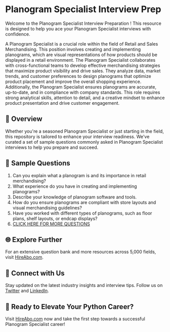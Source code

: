 # Planogram Specialist Interview Prep

Welcome to the Planogram Specialist Interview Preparation ! This resource is designed to help you ace your Planogram Specialist interviews with confidence.

A Planogram Specialist is a crucial role within the field of Retail and Sales Merchandising. This position involves creating and implementing planograms, which are visual representations of how products should be displayed in a retail environment. The Planogram Specialist collaborates with cross-functional teams to develop effective merchandising strategies that maximize product visibility and drive sales. They analyze data, market trends, and customer preferences to design planograms that optimize product placement and improve the overall shopping experience. Additionally, the Planogram Specialist ensures planograms are accurate, up-to-date, and in compliance with company standards. This role requires strong analytical skills, attention to detail, and a creative mindset to enhance product presentation and drive customer engagement.

## 🚀 Overview

Whether you're a seasoned Planogram Specialist or just starting in the field, this repository is tailored to enhance your interview readiness. We've curated a set of sample questions commonly asked in Planogram Specialist interviews to help you prepare and succeed.

## 📝 Sample Questions

1. Can you explain what a planogram is and its importance in retail merchandising?
2. What experience do you have in creating and implementing planograms?
3. Describe your knowledge of planogram software and tools.
4. How do you ensure planograms are compliant with store layouts and visual merchandising guidelines?
5. Have you worked with different types of planograms, such as floor plans, shelf layouts, or endcap displays?
6. [CLICK HERE FOR MORE QUESTIONS](https://hireabo.com/job/22_3_20/Planogram%20Specialist)

## 🌐 Explore Further

For an extensive question bank and more resources across 5,000 fields, visit [HireAbo.com](https://www.hireabo.com).

## 📱 Connect with Us

Stay updated on the latest industry insights and interview tips. Follow us on [Twitter](https://twitter.com/hireabo) and [LinkedIn](https://www.linkedin.com/in/hire-abo-3609972a8/).

## 🚀 Ready to Elevate Your Python Career?

Visit [HireAbo.com](https://www.hireabo.com) now and take the first step towards a successful Planogram Specialist career!